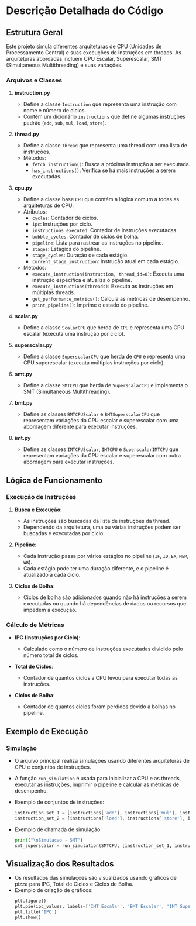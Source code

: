 
# Descrição Detalhada do Código

## Estrutura Geral

Este projeto simula diferentes arquiteturas de CPU (Unidades de Processamento Central) e suas execuções de instruções em threads. As arquiteturas abordadas incluem CPU Escalar, Superescalar, SMT (Simultaneous Multithreading) e suas variações.

### Arquivos e Classes

1. **instruction.py**
    - Define a classe `Instruction` que representa uma instrução com nome e número de ciclos.
    - Contém um dicionário `instructions` que define algumas instruções padrão (`add`, `sub`, `mul`, `load`, `store`).

2. **thread.py**
    - Define a classe `Thread` que representa uma thread com uma lista de instruções.
    - Métodos:
        - `fetch_instruction()`: Busca a próxima instrução a ser executada.
        - `has_instructions()`: Verifica se há mais instruções a serem executadas.

3. **cpu.py**
    - Define a classe base `CPU` que contém a lógica comum a todas as arquiteturas de CPU.
    - Atributos:
        - `cycles`: Contador de ciclos.
        - `ipc`: Instruções por ciclo.
        - `instructions_executed`: Contador de instruções executadas.
        - `bubble_cycles`: Contador de ciclos de bolha.
        - `pipeline`: Lista para rastrear as instruções no pipeline.
        - `stages`: Estágios do pipeline.
        - `stage_cycles`: Duração de cada estágio.
        - `current_stage_instruction`: Instrução atual em cada estágio.
    - Métodos:
        - `execute_instruction(instruction, thread_id=0)`: Executa uma instrução específica e atualiza o pipeline.
        - `execute_instructions(threads)`: Executa as instruções em múltiplas threads.
        - `get_performance_metrics()`: Calcula as métricas de desempenho.
        - `print_pipeline()`: Imprime o estado do pipeline.

4. **scalar.py**
    - Define a classe `ScalarCPU` que herda de `CPU` e representa uma CPU escalar (executa uma instrução por ciclo).

5. **superscalar.py**
    - Define a classe `SuperscalarCPU` que herda de `CPU` e representa uma CPU superescalar (executa múltiplas instruções por ciclo).

6. **smt.py**
    - Define a classe `SMTCPU` que herda de `SuperscalarCPU` e implementa o SMT (Simultaneous Multithreading).

7. **bmt.py**
    - Define as classes `BMTCPUScalar` e `BMTSuperscalarCPU` que representam variações da CPU escalar e superescalar com uma abordagem diferente para executar instruções.

8. **imt.py**
    - Define as classes `IMTCPUScalar`, `IMTCPU` e `SuperscalarIMTCPU` que representam variações da CPU escalar e superescalar com outra abordagem para executar instruções.

## Lógica de Funcionamento

### Execução de Instruções

1. **Busca e Execução**:
    - As instruções são buscadas da lista de instruções da thread.
    - Dependendo da arquitetura, uma ou várias instruções podem ser buscadas e executadas por ciclo.

2. **Pipeline**:
    - Cada instrução passa por vários estágios no pipeline (`IF`, `ID`, `EX`, `MEM`, `WB`).
    - Cada estágio pode ter uma duração diferente, e o pipeline é atualizado a cada ciclo.

3. **Ciclos de Bolha**:
    - Ciclos de bolha são adicionados quando não há instruções a serem executadas ou quando há dependências de dados ou recursos que impedem a execução.

### Cálculo de Métricas

- **IPC (Instruções por Ciclo)**:
    - Calculado como o número de instruções executadas dividido pelo número total de ciclos.

- **Total de Ciclos**:
    - Contador de quantos ciclos a CPU levou para executar todas as instruções.

- **Ciclos de Bolha**:
    - Contador de quantos ciclos foram perdidos devido a bolhas no pipeline.

## Exemplo de Execução

### Simulação

- O arquivo principal realiza simulações usando diferentes arquiteturas de CPU e conjuntos de instruções.
- A função `run_simulation` é usada para inicializar a CPU e as threads, executar as instruções, imprimir o pipeline e calcular as métricas de desempenho.
- Exemplo de conjuntos de instruções:
    ```python
    instruction_set_1 = [instructions['add'], instructions['mul'], instructions['sub']]
    instruction_set_2 = [instructions['load'], instructions['store'], instructions['add']]
    ```

- Exemplo de chamada de simulação:
    ```python
    print("\nSimulacao - SMT")
    smt_superscalar = run_simulation(SMTCPU, [instruction_set_1, instruction_set_2], width=2).get_performance_metrics()
    ```

## Visualização dos Resultados

- Os resultados das simulações são visualizados usando gráficos de pizza para IPC, Total de Ciclos e Ciclos de Bolha.
- Exemplo de criação de gráficos:
    ```python
    plt.figure()
    plt.pie(ipc_values, labels=['IMT Escalar', 'BMT Escalar', 'IMT Superescalar', 'BMT Superescalar', 'SMT'], autopct=format_autopct(ipc_values))
    plt.title('IPC')
    plt.show()
    ```


